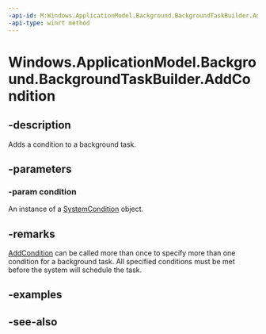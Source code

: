 ----api-id: M:Windows.ApplicationModel.Background.BackgroundTaskBuilder.AddCondition(Windows.ApplicationModel.Background.IBackgroundCondition)
-api-type: winrt method
---<!-- Method syntaxpublic void AddCondition(Windows.ApplicationModel.Background.IBackgroundCondition condition)--># Windows.ApplicationModel.Background.BackgroundTaskBuilder.AddCondition## -descriptionAdds a condition to a background task.## -parameters### -param conditionAn instance of a [SystemCondition](systemcondition.md) object.## -remarks[AddCondition](backgroundtaskbuilder_addcondition.md) can be called more than once to specify more than one condition for a background task. All specified conditions must be met before the system will schedule the task.## -examples## -see-also